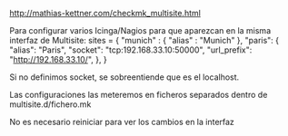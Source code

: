 http://mathias-kettner.com/checkmk_multisite.html

Para configurar varios Icinga/Nagios para que aparezcan en la misma interfaz de Multisite:
sites = {
  "munich" : {
      "alias" : "Munich"
  },
  "paris": {
     "alias":          "Paris",
     "socket":         "tcp:192.168.33.10:50000",
     "url_prefix":     "http://192.168.33.10/",
   },
}

Si no definimos socket, se sobreentiende que es el localhost.


Las configuraciones las meteremos en ficheros separados dentro de multisite.d/fichero.mk

No es necesario reiniciar para ver los cambios en la interfaz
